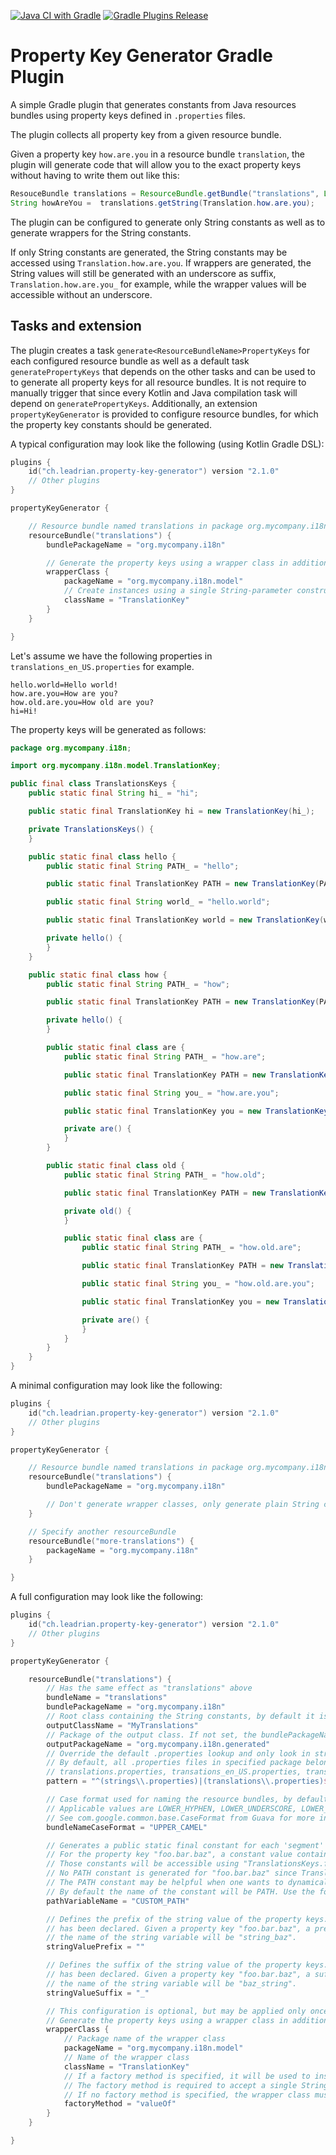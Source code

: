 ﻿[![Java CI with Gradle](https://github.com/Double-O-Seven/property-key-generator/actions/workflows/gradle.yml/badge.svg)](https://github.com/Double-O-Seven/property-key-generator/actions/workflows/gradle.yml)
[![Gradle Plugins Release](https://img.shields.io/github/tag/Double-O-Seven/property-key-generator.svg)](https://plugins.gradle.org/plugin/ch.leadrian.property-key-generator)

# Property Key Generator Gradle Plugin

A simple Gradle plugin that generates constants from Java resources bundles using property keys defined in `.properties` files.

The plugin collects all property key from a given resource bundle.

Given a property key `how.are.you` in a resource bundle `translation`, the plugin will generate code that will allow you to the exact property keys without having to write them out like this:
```java
ResouceBundle translations = ResourceBundle.getBundle("translations", Locale.GERMANY);
String howAreYou =  translations.getString(Translation.how.are.you);
```

The plugin can be configured to generate only String constants as well as to generate wrappers for the String constants.

If only String constants are generated, the String constants may be accessed using `Translation.how.are.you`.
If wrappers are generated, the String values will still be generated with an underscore as suffix, `Translation.how.are.you_` for example, while the wrapper values will be accessible without an underscore.

Tasks and extension
-------------------

The plugin creates a task `generate<ResourceBundleName>PropertyKeys` for each configured resource bundle as well as a default task `generatePropertyKeys` that depends on the other tasks and can be used to to generate all property keys for all resource bundles.
It is not require to manually trigger that since every Kotlin and Java compilation task will depend on `generatePropertyKeys`.
Additionally, an extension `propertyKeyGenerator` is provided to configure resource bundles, for which the property key constants should be generated.

A typical configuration may look like the following (using Kotlin Gradle DSL):

```kotlin
plugins {
    id("ch.leadrian.property-key-generator") version "2.1.0"
    // Other plugins
}

propertyKeyGenerator {

    // Resource bundle named translations in package org.mycompany.i18n
    resourceBundle("translations") {
        bundlePackageName = "org.mycompany.i18n"

        // Generate the property keys using a wrapper class in addition to Strings, using a single String-parameter constructor
        wrapperClass {
            packageName = "org.mycompany.i18n.model"
            // Create instances using a single String-parameter constructor
            className = "TranslationKey"
        }
    }

}
```

Let's assume we have the following properties in `translations_en_US.properties` for example.
```properties
hello.world=Hello world!
how.are.you=How are you?
how.old.are.you=How old are you?
hi=Hi!
```

The property keys will be generated as follows:
```java
package org.mycompany.i18n;

import org.mycompany.i18n.model.TranslationKey;

public final class TranslationsKeys {
    public static final String hi_ = "hi";

    public static final TranslationKey hi = new TranslationKey(hi_);

    private TranslationsKeys() {
    }

    public static final class hello {
        public static final String PATH_ = "hello";

        public static final TranslationKey PATH = new TranslationKey(PATH_);

        public static final String world_ = "hello.world";

        public static final TranslationKey world = new TranslationKey(world_);

        private hello() {
        }
    }

    public static final class how {
        public static final String PATH_ = "how";

        public static final TranslationKey PATH = new TranslationKey(PATH_);

        private hello() {
        }

        public static final class are {
            public static final String PATH_ = "how.are";

            public static final TranslationKey PATH = new TranslationKey(PATH_);

            public static final String you_ = "how.are.you";

            public static final TranslationKey you = new TranslationKey(you_);

            private are() {
            }
        }

        public static final class old {
            public static final String PATH_ = "how.old";

            public static final TranslationKey PATH = new TranslationKey(PATH_);

            private old() {
            }

            public static final class are {
                public static final String PATH_ = "how.old.are";

                public static final TranslationKey PATH = new TranslationKey(PATH_);

                public static final String you_ = "how.old.are.you";

                public static final TranslationKey you = new TranslationKey(you_);

                private are() {
                }
            }
        }
    }
}
```

A minimal configuration may look like the following:

```kotlin
plugins {
    id("ch.leadrian.property-key-generator") version "2.1.0"
    // Other plugins
}

propertyKeyGenerator {

    // Resource bundle named translations in package org.mycompany.i18n
    resourceBundle("translations") {
        bundlePackageName = "org.mycompany.i18n"

        // Don't generate wrapper classes, only generate plain String constants
    }

    // Specify another resourceBundle
    resourceBundle("more-translations") {
        packageName = "org.mycompany.i18n"
    }

}
```

A full configuration may look like the following:

```kotlin
plugins {
    id("ch.leadrian.property-key-generator") version "2.1.0"
    // Other plugins
}

propertyKeyGenerator {

    resourceBundle("translations") {
        // Has the same effect as "translations" above
        bundleName = "translations"
        bundlePackageName = "org.mycompany.i18n"
        // Root class containing the String constants, by default it is "<upper-case resouce bundleName>Keys"
        outputClassName = "MyTranslations"
        // Package of the output class. If not set, the bundlePackageName will be used.
        outputPackageName = "org.mycompany.i18n.generated"
        // Override the default .properties lookup and only look in strings.properties and translations.properties for example.
        // By default, all .properties files in specified package belonging to the specified resource bundle are match, for example:
        // translations.properties, transations_en_US.properties, translations_en.properties, translations_de_DE.properties
        pattern = "^(strings\\.properties)|(translations\\.properties)$"

        // Case format used for naming the resource bundles, by default LOWER_HYPHEN (kebab-case) is used.
        // Applicable values are LOWER_HYPHEN, LOWER_UNDERSCORE, LOWER_CAMEL, UPPER_CAMEL, UPPER_UNDERSCORE.
        // See com.google.common.base.CaseFormat from Guava for more information.
        bundleNameCaseFormat = "UPPER_CAMEL"

        // Generates a public static final constant for each 'segment' of a property key, for example:
        // For the property key "foo.bar.baz", a constant value containing "foo" and "foo.bar" will be generated.
        // Those constants will be accessible using "TranslationsKeys.foo.bar.PATH" for example.
        // No PATH constant is generated for "foo.bar.baz" since TranslationKeys.foo.bar.baz is a property key itself.
        // The PATH constant may be helpful when one wants to dynamically resolve translation keys without having to manually write out the base.
        // By default the name of the constant will be PATH. Use the following property to override the name.
        pathVariableName = "CUSTOM_PATH"

        // Defines the prefix of the string value of the property keys. The configuration is only effective if a wrapper class
        // has been declared. Given a property key "foo.bar.baz", a prefix defined a "string_" and a declared wrapper class,
        // the name of the string variable will be "string_baz".
        stringValuePrefix = ""

        // Defines the suffix of the string value of the property keys. The configuration is only effective if a wrapper class
        // has been declared. Given a property key "foo.bar.baz", a suffix defined a "_string" and a declared wrapper class,
        // the name of the string variable will be "baz_string".
        stringValueSuffix = "_"

        // This configuration is optional, but may be applied only once.
        // Generate the property keys using a wrapper class in addition to Strings, using a single String-parameter constructor
        wrapperClass {
            // Package name of the wrapper class
            packageName = "org.mycompany.i18n.model"
            // Name of the wrapper class
            className = "TranslationKey"
            // If a factory method is specified, it will be used to instantiate the wrapper objects.
            // The factory method is required to accept a single String parameter and return an instance of the wrapper class.
            // If no factory method is specified, the wrapper class must have a constructor that accepts a single String parameter.
            factoryMethod = "valueOf"
        }
    }

}
```
